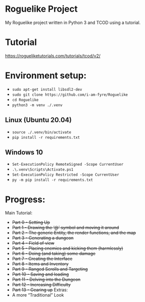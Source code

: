 # Roguelike Project
My Roguelike project written in Python 3 and TCOD using a tutorial.

# Tutorial
https://rogueliketutorials.com/tutorials/tcod/v2/

# Environment setup:
- `sudo apt-get install libsdl2-dev`
- `sudo git clone https://github.com/i-am-fyre/Roguelike`
- `cd Roguelike`
- `python3 -m venv ./.venv`

## Linux (Ubuntu 20.04)
- `source ./.venv/bin/activate`
- `pip install -r requirements.txt`

## Windows 10
- `Set-ExecutionPolicy RemoteSigned -Scope CurrentUser`
- `.\.venv\Scripts\Activate.ps1`
- `Set-ExecutionPolicy Restricted -Scope CurrentUser`
- `py -m pip install -r requirements.txt`


# Progress:
Main Tutorial:
- ~~Part 0 - Setting Up~~
- ~~Part 1 - Drawing the ‘@’ symbol and moving it around~~
- ~~Part 2 - The generic Entity, the render functions, and the map~~
- ~~Part 3 - Generating a dungeon~~
- ~~Part 4 - Field of view~~
- ~~Part 5 - Placing enemies and kicking them (harmlessly)~~
- ~~Part 6 - Doing (and taking) some damage~~
- ~~Part 7 - Creating the Interface~~
- ~~Part 8 - Items and Inventory~~
- ~~Part 9 - Ranged Scrolls and Targeting~~
- ~~Part 10 - Saving and loading~~
- ~~Part 11 - Delving into the Dungeon~~
- ~~Part 12 - Increasing Difficulty~~
- ~~Part 13 - Gearing up~~
Extras:
- A more “Traditional” Look